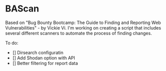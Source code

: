 # BAScan

Based on "Bug Bounty Bootcamp: The Guide to Finding and Reporting Web Vulnerabilities" - by Vickie Vi.
I'm working on creating a script that includes several different scanners to automate the process of finding changes.

To do:
- [] Dirsearch configuratin
- [] Add Shodan option with API
- [] Better filtering for report data

